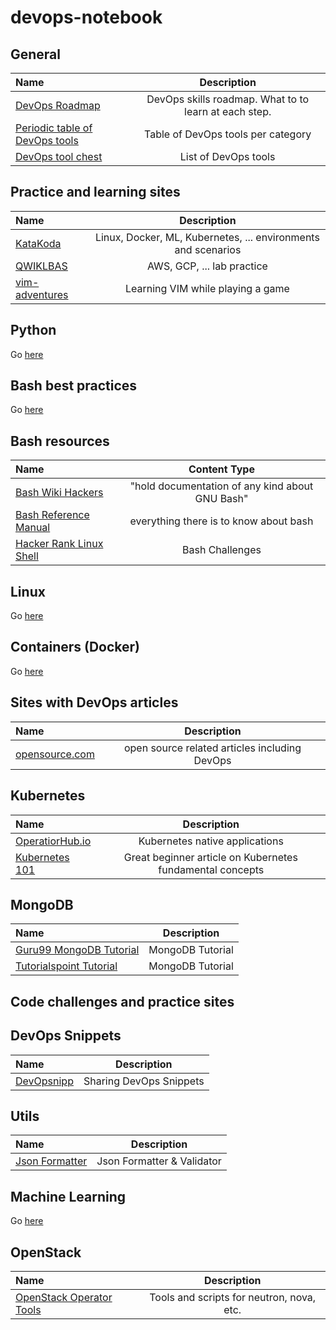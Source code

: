 # devops-notebook


## General
Name | Description
:------|:------:
[DevOps Roadmap](https://github.com/kamranahmedse/developer-roadmap) | DevOps skills roadmap. What to to learn at each step.
[Periodic table of DevOps tools](https://xebialabs.com/periodic-table-of-devops-tools) | Table of DevOps tools per category
[DevOps tool chest](https://xebialabs.com/the-ultimate-devops-tool-chest/#tool-chest-type) | List of DevOps tools


## Practice and learning sites
Name | Description
:------|:------:
[KataKoda](https://www.katacoda.com) | Linux, Docker, ML, Kubernetes, ... environments and scenarios
[QWIKLBAS](https://www.qwiklabs.com) | AWS, GCP, ... lab practice
[vim-adventures](https://vim-adventures.com) | Learning VIM while playing a game


## Python
Go [here](python.md)

## Bash best practices

Go [here](bash/best_practices.md)

## Bash resources

Name | Content Type
:------ |:--------:
[Bash Wiki Hackers](http://wiki.bash-hackers.org/start) | "hold documentation of any kind about GNU Bash"
[Bash Reference Manual](https://tiswww.case.edu/php/chet/bash/bashref.html) | everything there is to know about bash
[Hacker Rank Linux Shell](https://www.hackerrank.com/domains/shell) | Bash Challenges

## Linux
Go [here](linux.md)

## Containers (Docker) 
Go [here](linux.md)

## Sites with DevOps articles

Name | Description
:------|:------:
[opensource.com](https://opensource.com) | open source related articles including DevOps


## Kubernetes

Name | Description
:------|:------:
[OperatiorHub.io](https://www.operatorhub.io) | Kubernetes native applications
[Kubernetes 101](https://medium.com/google-cloud/kubernetes-101-pods-nodes-containers-and-clusters-c1509e409e16) | Great beginner article on Kubernetes fundamental concepts


## MongoDB
Name | Description
:------|:------:
[Guru99 MongoDB Tutorial](https://www.guru99.com/what-is-mongodb.html) | MongoDB Tutorial
[Tutorialspoint Tutorial](https://www.tutorialspoint.com/mongodb) | MongoDB Tutorial


## Code challenges and practice sites


## DevOps Snippets

Name | Description
:------|:------:
[DevOpsnipp](https://www.devopsnipp.com/) | Sharing DevOps Snippets

## Utils

Name | Description
:------|:------:
[Json Formatter](https://jsonformatter.curiousconcept.com) | Json Formatter & Validator


## Machine Learning
Go [here](machine_learning.md)


## OpenStack

Name | Description
:------|:------:
[OpenStack Operator Tools](https://github.com/openstack/osops-tools-contrib) | Tools and scripts for neutron, nova, etc.
